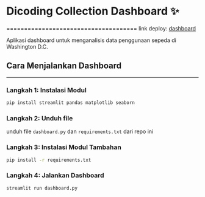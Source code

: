 # Dicoding Collection Dashboard ✨
=====================================
link deploy: [dashboard](https://dashboardpy-soryuu.streamlit.app/)

Aplikasi dashboard untuk menganalisis data penggunaan sepeda di Washington D.C.

## Cara Menjalankan Dashboard
-------------------------

### Langkah 1: Instalasi Modul

```bash
pip install streamlit pandas matplotlib seaborn
```

### Langkah 2: Unduh file
unduh file `dashboard.py` dan `requirements.txt` dari repo ini

### Langkah 3: Instalasi Modul Tambahan
```bash
pip install -r requirements.txt
```

### Langkah 4: Jalankan Dashboard
```bash
streamlit run dashboard.py
```

